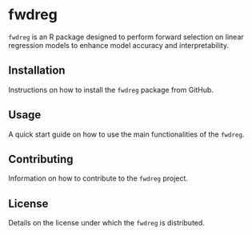 # fwdreg

`fwdreg` is an R package designed to perform forward selection on linear regression models to enhance model accuracy and interpretability.

## Installation

Instructions on how to install the `fwdreg` package from GitHub.

## Usage

A quick start guide on how to use the main functionalities of the `fwdreg`.

## Contributing

Information on how to contribute to the `fwdreg` project.

## License

Details on the license under which the `fwdreg` is distributed.
